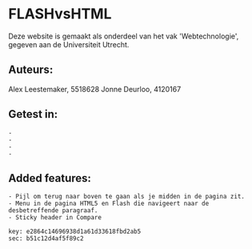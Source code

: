 # FLASHvsHTML
Deze website is gemaakt als onderdeel van het vak 'Webtechnologie', gegeven aan de Universiteit Utrecht.


## Auteurs:
Alex Leestemaker, 	5518628
Jonne Deurloo, 		4120167

## Getest in:
	-
	-
	-
	-

## Added features:
	- Pijl om terug naar boven te gaan als je midden in de pagina zit.
	- Menu in de pagina HTML5 en Flash die navigeert naar de desbetreffende paragraaf.
	- Sticky header in Compare

	key: e2864c14696938d1a61d33618fbd2ab5
	sec: b51c12d4af5f89c2